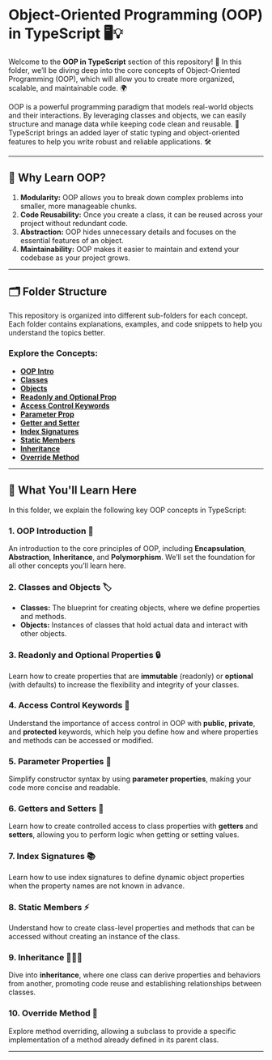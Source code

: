 # Object-Oriented Programming (OOP) in TypeScript 🖥️💡

Welcome to the **OOP in TypeScript** section of this repository! 🎉 In this folder, we’ll be diving deep into the core concepts of Object-Oriented Programming (OOP), which will allow you to create more organized, scalable, and maintainable code. 🌍

OOP is a powerful programming paradigm that models real-world objects and their interactions. By leveraging classes and objects, we can easily structure and manage data while keeping code clean and reusable. 🌟 TypeScript brings an added layer of static typing and object-oriented features to help you write robust and reliable applications. 🛠️

---

## 🌟 Why Learn OOP?

1. **Modularity:** OOP allows you to break down complex problems into smaller, more manageable chunks.
2. **Code Reusability:** Once you create a class, it can be reused across your project without redundant code.
3. **Abstraction:** OOP hides unnecessary details and focuses on the essential features of an object.
4. **Maintainability:** OOP makes it easier to maintain and extend your codebase as your project grows.

---

## 🗂️ Folder Structure

This repository is organized into different sub-folders for each concept. Each folder contains explanations, examples, and code snippets to help you understand the topics better.

### Explore the Concepts:
- [**OOP Intro**](https://github.com/Ahad-mirza/Typescript/tree/main/04_object_oriented_programming/01_oop_intro)
- [**Classes**](https://github.com/Ahad-mirza/Typescript/tree/main/04_object_oriented_programming/02_classes)
- [**Objects**](https://github.com/Ahad-mirza/Typescript/tree/main/04_object_oriented_programming/03_creating_objects)
- [**Readonly and Optional Prop**](https://github.com/Ahad-mirza/Typescript/tree/main/04_object_oriented_programming/04_readonly_and_optional_prop)
- [**Access Control Keywords**](https://github.com/Ahad-mirza/Typescript/tree/main/04_object_oriented_programming/05_access_control_keyword)
- [**Parameter Prop**](https://github.com/Ahad-mirza/Typescript/tree/main/04_object_oriented_programming/06_parameter_prop)
- [**Getter and Setter**](https://github.com/Ahad-mirza/Typescript/tree/main/04_object_oriented_programming/07_getter_and_setter)
- [**Index Signatures**](https://github.com/Ahad-mirza/Typescript/tree/main/04_object_oriented_programming/08_index_signatures)
- [**Static Members**](https://github.com/Ahad-mirza/Typescript/tree/main/04_object_oriented_programming/09_static_members)
- [**Inheritance**](https://github.com/Ahad-mirza/Typescript/tree/main/04_object_oriented_programming/10_inheritance)
- [**Override Method**](https://github.com/Ahad-mirza/Typescript/tree/main/04_object_oriented_programming/11_override_method)

---

## 🔎 What You'll Learn Here

In this folder, we explain the following key OOP concepts in TypeScript:

### 1. **OOP Introduction** 📘
An introduction to the core principles of OOP, including **Encapsulation**, **Abstraction**, **Inheritance**, and **Polymorphism**. We’ll set the foundation for all other concepts you’ll learn here.

### 2. **Classes and Objects** 🏷️
- **Classes:** The blueprint for creating objects, where we define properties and methods.
- **Objects:** Instances of classes that hold actual data and interact with other objects.

### 3. **Readonly and Optional Properties** 🔒
Learn how to create properties that are **immutable** (readonly) or **optional** (with defaults) to increase the flexibility and integrity of your classes.

### 4. **Access Control Keywords** 🔑
Understand the importance of access control in OOP with **public**, **private**, and **protected** keywords, which help you define how and where properties and methods can be accessed or modified.

### 5. **Parameter Properties** 🎯
Simplify constructor syntax by using **parameter properties**, making your code more concise and readable.

### 6. **Getters and Setters** 🔄
Learn how to create controlled access to class properties with **getters** and **setters**, allowing you to perform logic when getting or setting values.

### 7. **Index Signatures** 📚
Learn how to use index signatures to define dynamic object properties when the property names are not known in advance.

### 8. **Static Members** ⚡
Understand how to create class-level properties and methods that can be accessed without creating an instance of the class.

### 9. **Inheritance** 👨‍👩‍👧
Dive into **inheritance**, where one class can derive properties and behaviors from another, promoting code reuse and establishing relationships between classes.

### 10. **Override Method** 🔄
Explore method overriding, allowing a subclass to provide a specific implementation of a method already defined in its parent class.

---
